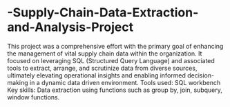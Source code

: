 # -Supply-Chain-Data-Extraction-and-Analysis-Project
This project was a comprehensive effort with the primary goal of enhancing the 
management of vital supply chain data within the organization. It focused on leveraging SQL (Structured 
Query Language) and associated tools to extract, arrange, and scrutinize data from diverse sources, 
ultimately elevating operational insights and enabling informed decision-making in a dynamic data
driven environment. 
Tools used: SQL workbench 
Key skills: Data extraction using functions such as group by, join, subquery, window functions.

